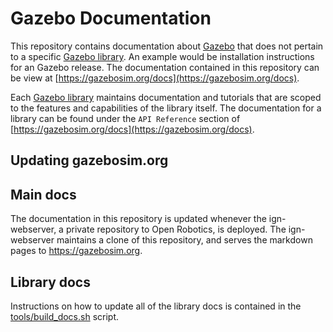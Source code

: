 # Gazebo Documentation

This repository contains documentation about [Gazebo](https://gazebosim.org) that does not pertain to a specific
[Gazebo library](https://gazebosim.org/libs). An example would be
installation instructions for an Gazebo release. The documentation
contained in this repository can be view at
[https://gazebosim.org/docs](https://gazebosim.org/docs).

Each [Gazebo library](https://gazebosim.org/libs) maintains
documentation and tutorials that are scoped to the features and
capabilities of the library itself. The documentation for a library can be
found under the `API Reference` section of [https://gazebosim.org/docs](https://gazebosim.org/docs).

## Updating gazebosim.org

## Main docs

The documentation in this repository is updated whenever the ign-webserver,
a private repository to Open Robotics, is deployed. The ign-webserver maintains a clone of this repository, and
serves the markdown pages to https://gazebosim.org.

## Library docs

Instructions on how to update all of the library docs is contained in the
[tools/build_docs.sh](https://github.com/gazebosim/docs/blob/master/tools/build_docs.sh) script.
